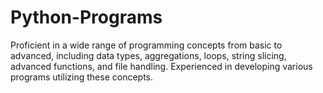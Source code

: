 # Python-Programs
Proficient in a wide range of programming concepts from basic to advanced, including data types, aggregations, loops, string slicing, advanced functions, and file handling. Experienced in developing various programs utilizing these concepts. 
